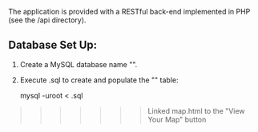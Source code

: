 The application is provided with a RESTful back-end implemented in PHP (see the /api directory).


## Database Set Up: ##

1. Create a MySQL database name "<new database goes here>".
2. Execute <new database goes here>.sql to create and populate the "<replace this>" table:

	mysql <new database goes here> -uroot < <new database goes here>.sql
>>>>>>> Linked map.html to the "View Your Map" button
